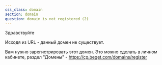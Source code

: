 ```yaml
---
css_class: domain
section: domain
question: domain is not registered (2)
---
```

Здравствуйте

Исходя из URL - данный домен не существует.

Вам нужно зарегистрировать этот домен. Это можно сделать в личном кабинете, раздел "Домены" - https://cp.beget.com/domains/register